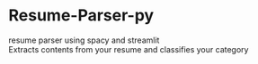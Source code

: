 # Resume-Parser-py
resume parser using spacy and streamlit
<br/>
Extracts contents from your resume and classifies your category
